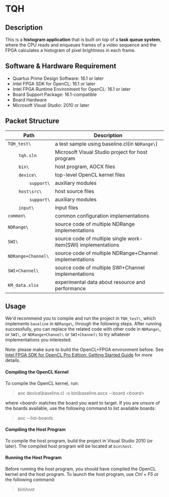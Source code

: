 # TQH

## Description
This is a <b>histogram application</b> that is built on top of a <b>task queue system</b>, where the CPU reads and enqueues frames of a video sequence and the FPGA calculates a histogram of pixel brightness in each frame.


## Software & Hardware Requirement

- Quartus Prime Design Software: 16.1 or later
- Intel FPGA SDK for OpenCL: 16.1 or later
- Intel FPGA Runtime Environment for OpenCL: 16.1 or later
- Board Support Package: 16.1-compatible
- Board Hardware
- Microsoft Visual Studio: 2010 or later


## Packet Structure

Path|Description
-|-
`TQH_test\` | a test sample using baseline.cl(in  `NDRange\`)
&nbsp;&nbsp;&nbsp;&nbsp;&nbsp;&nbsp;&nbsp;&nbsp;`tqh.sln` | Microsoft Visual Studio project for host program
&nbsp;&nbsp;&nbsp;&nbsp;&nbsp;&nbsp;&nbsp;&nbsp;`bin\` | host program, AOCX files
&nbsp;&nbsp;&nbsp;&nbsp;&nbsp;&nbsp;&nbsp;&nbsp;`device\` | top-level OpenCL kernel files
&nbsp;&nbsp;&nbsp;&nbsp;&nbsp;&nbsp;&nbsp;&nbsp;&nbsp;&nbsp;&nbsp;&nbsp;&nbsp;&nbsp;&nbsp;&nbsp;`support\` | auxiliary modules
&nbsp;&nbsp;&nbsp;&nbsp;&nbsp;&nbsp;&nbsp;&nbsp;`host\src\` | host source files
&nbsp;&nbsp;&nbsp;&nbsp;&nbsp;&nbsp;&nbsp;&nbsp;&nbsp;&nbsp;&nbsp;&nbsp;&nbsp;&nbsp;&nbsp;&nbsp;`support\` | auxiliary modules
&nbsp;&nbsp;&nbsp;&nbsp;&nbsp;&nbsp;&nbsp;&nbsp;`input\` | input files
`common\` | common configuration implementations
`NDRange\` | source code of multiple NDRange implementations
`SWI\` | source code of multiple single work-item(SWI) implementations
`NDRange+Channel\` | source code of multiple NDRange+Channel implementations
`SWI+Channel\` | source code of multiple SWI+Channel implementations
`KM_data.xlsx` | experimental data about resource and performance

## Usage
We'd recommend you to compile and run the project in `TQH_test\`, which implements `baseline` in `NDRange\`, through the following steps. After running successfully, you can replace the related code with other code in `NDRange\`, or `SWI\`, or `NDRange+Channel\` or `SWI+Channel\` to try whatever implementations you interested.

Note: please make sure to build the OpenCL+FPGA environment before.
See [Intel FPGA SDK for OpenCL Pro Edition: Getting Started Guide](https://www.intel.com/content/www/us/en/programmable/documentation/mwh1391807309901.html#mwh1391807297091 "Title") for more details.

#### Compiling the OpenCL Kernel
To compile the OpenCL kernel, run:
> aoc device\baseline.cl -o bin\baseline.aocx --board <i>\<board></i>

where <i>\<board></i> matches the board you want to target. If you are unsure of the boards available, use the following command to list available boards:
> aoc --list-boards

#### Compiling the Host Program
To compile the host program, build the project in Visual Studio 2010 (or later). The compiled host program will be located at `bin\host`.

#### Running the Host Program
Before running the host program, you should have compiled the OpenCL kernel and the host program. To launch the host program, use <i>Ctrl + F5</i> or the following command:
> bin\host
